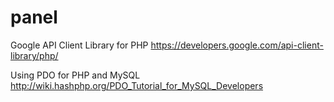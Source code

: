 # panel

Google API Client Library for PHP 
https://developers.google.com/api-client-library/php/

Using PDO for PHP and MySQL
http://wiki.hashphp.org/PDO_Tutorial_for_MySQL_Developers

